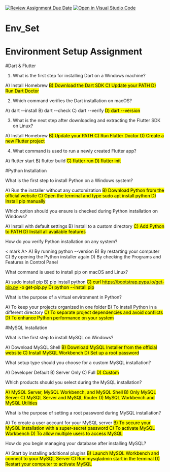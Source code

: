 [![Review Assignment Due Date](https://classroom.github.com/assets/deadline-readme-button-22041afd0340ce965d47ae6ef1cefeee28c7c493a6346c4f15d667ab976d596c.svg)](https://classroom.github.com/a/vnsr1XuU)
[![Open in Visual Studio Code](https://classroom.github.com/assets/open-in-vscode-2e0aaae1b6195c2367325f4f02e2d04e9abb55f0b24a779b69b11b9e10269abc.svg)](https://classroom.github.com/online_ide?assignment_repo_id=17045487&assignment_repo_type=AssignmentRepo)
# Env_Set

# Environment Setup Assignment

#Dart & Flutter

1. What is the first step for installing Dart on a Windows machine?

A) Install Homebrew
<mark B> B) Download the Dart SDK
C) Update your PATH
D) Run Dart Doctor


2. Which command verifies the Dart installation on macOS?

A) dart --install
B) dart --check
C) dart --verify
<mark D> D) dart --version


3. What is the next step after downloading and extracting the Flutter SDK on Linux?

A) Install Homebrew
<mark B> B) Update your PATH
C) Run Flutter Doctor
D) Create a new Flutter project


4. What command is used to run a newly created Flutter app?

A) flutter start
B) flutter build
<mark C> C) flutter run
D) flutter init


#Python Installation

What is the first step to install Python on a Windows system?

A) Run the installer without any customization
<mark B> B) Download Python from the official website
C) Open the terminal and type sudo apt install python
D) Install pip manually

Which option should you ensure is checked during Python installation on Windows?

A) Install with default settings
B) Install to a custom directory
<mark C> C) Add Python to PATH
D) Install all available features

How do you verify Python installation on any system?

< mark A> A) By running python --version
B) By restarting your computer
C) By opening the Python installer again
D) By checking the Programs and Features in Control Panel

What command is used to install pip on macOS and Linux?

A) sudo install pip
B) pip install python
<mark C> C) curl https://bootstrap.pypa.io/get-pip.py -o get-pip.py
D) python --install pip

What is the purpose of a virtual environment in Python?

A) To keep your projects organized in one folder
B) To install Python in a different directory
<mark C> C) To separate project dependencies and avoid conflicts
D) To enhance Python performance on your system

#MySQL Installation

What is the first step to install MySQL on Windows?

A) Download MySQL Shell
<mark B> B) Download MySQL Installer from the official website
C) Install MySQL Workbench
D) Set up a root password

What setup type should you choose for a custom MySQL installation?

A) Developer Default
B) Server Only
C) Full
<mark D> D) Custom

Which products should you select during the MySQL installation?

<mark A> A) MySQL Server, MySQL Workbench, and MySQL Shell
B) Only MySQL Server
C) MySQL Server and MySQL Router
D) MySQL Workbench and MySQL Utilities

What is the purpose of setting a root password during MySQL installation?

A) To create a user account for your MySQL server
<mark B> B) To secure your MySQL installation with a super-secret password
C) To activate MySQL Workbench
D) To allow multiple users to access MySQL

How do you begin managing your database after installing MySQL?

A) Start by installing additional plugins
<mark B> B) Launch MySQL Workbench and connect to your MySQL Server
C) Run mysqladmin start in the terminal
D) Restart your computer to activate MySQL

